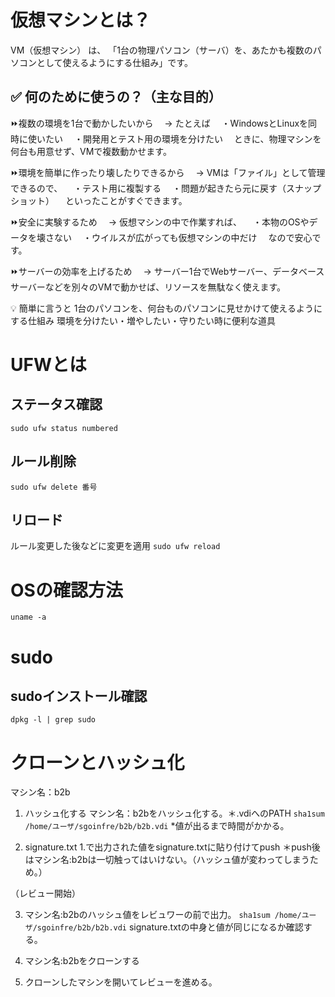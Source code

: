 # 仮想マシンとは？
VM（仮想マシン） は、
「1台の物理パソコン（サーバ）を、あたかも複数のパソコンとして使えるようにする仕組み」です。

## ✅ 何のために使うの？（主な目的）
⏩複数の環境を1台で動かしたいから
　→ たとえば
　・WindowsとLinuxを同時に使いたい
　・開発用とテスト用の環境を分けたい
　ときに、物理マシンを何台も用意せず、VMで複数動かせます。

⏩環境を簡単に作ったり壊したりできるから
　→ VMは「ファイル」として管理できるので、
　・テスト用に複製する
　・問題が起きたら元に戻す（スナップショット）
　といったことがすぐできます。

⏩安全に実験するため
　→ 仮想マシンの中で作業すれば、
　・本物のOSやデータを壊さない
　・ウイルスが広がっても仮想マシンの中だけ
　なので安心です。

⏩サーバーの効率を上げるため
　→ サーバー1台でWebサーバー、データベースサーバーなどを別々のVMで動かせば、リソースを無駄なく使えます。

💡 簡単に言うと
1台のパソコンを、何台ものパソコンに見せかけて使えるようにする仕組み
環境を分けたい・増やしたい・守りたい時に便利な道具

# UFWとは

## ステータス確認
```sudo ufw status numbered```

## ルール削除
```sudo ufw delete 番号```

## リロード
ルール変更した後などに変更を適用
```sudo ufw reload```

# OSの確認方法
```uname -a```

# sudo
## sudoインストール確認
```dpkg -l | grep sudo```


# クローンとハッシュ化
マシン名：b2b
1. ハッシュ化する
マシン名：b2bをハッシュ化する。＊.vdiへのPATH
```sha1sum /home/ユーザ/sgoinfre/b2b/b2b.vdi```
*値が出るまで時間がかかる。

2. signature.txt
   1.で出力された値をsignature.txtに貼り付けてpush
   ＊push後はマシン名:b2bは一切触ってはいけない。（ハッシュ値が変わってしまうため。）

（レビュー開始）

3. マシン名:b2bのハッシュ値をレビュワーの前で出力。
```sha1sum /home/ユーザ/sgoinfre/b2b/b2b.vdi```
signature.txtの中身と値が同じになるか確認する。

4. マシン名:b2bをクローンする

5. クローンしたマシンを開いてレビューを進める。

   
